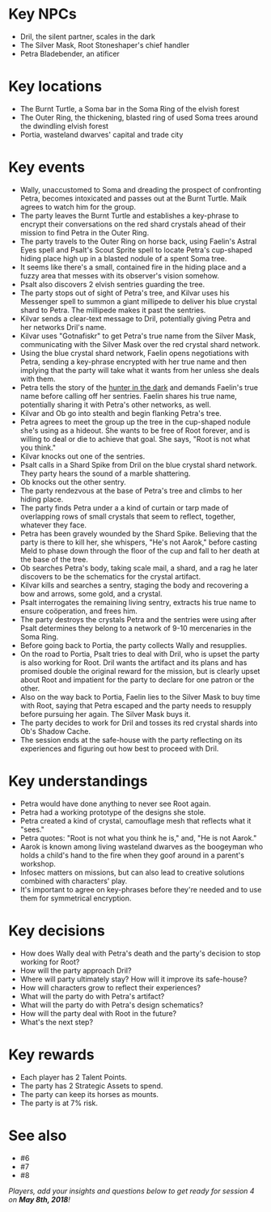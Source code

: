 # Key NPCs

- Dril, the silent partner, scales in the dark
- The Silver Mask, Root Stoneshaper's chief handler
- Petra Bladebender, an atificer

# Key locations

- The Burnt Turtle, a Soma bar in the Soma Ring of the elvish forest
- The Outer Ring, the thickening, blasted ring of used Soma trees around the dwindling elvish forest
- Portia, wasteland dwarves' capital and trade city

# Key events

- Wally, unaccustomed to Soma and dreading the prospect of confronting Petra, becomes intoxicated and passes out at the Burnt Turtle. Maik agrees to watch him for the group.
- The party leaves the Burnt Turtle and establishes a key-phrase to encrypt their conversations on the red shard crystals ahead of their mission to find Petra in the Outer Ring.
- The party travels to the Outer Ring on horse back, using Faelin's Astral Eyes spell and Psalt's Scout Sprite spell to locate Petra's cup-shaped hiding place high up in a blasted nodule of a spent Soma tree.
- It seems like there's a small, contained fire in the hiding place and a fuzzy area that messes with its observer's vision somehow.
- Psalt also discovers 2 elvish sentries guarding the tree.
- The party stops out of sight of Petra's tree, and Kilvar uses his Messenger spell to summon a giant millipede to deliver his blue crystal shard to Petra. The millipede makes it past the sentries.
- Kilvar sends a clear-text message to Dril, potentially giving Petra and her networks Dril's name.
- Kilvar uses "Gotnafiskr" to get Petra's true name from the Silver Mask, communicating with the Silver Mask over the red crystal shard network.
- Using the blue crystal shard network, Faelin opens negotiations with Petra, sending a key-phrase encrypted with her true name and then implying that the party will take what it wants from her unless she deals with them.
- Petra tells the story of the [hunter in the dark](https://www.quora.com/What-is-the-Dark-Forest-Theory-of-the-cosmos-which-is-a-response-to-the-Fermi-Paradox) and demands Faelin's true name before calling off her sentries. Faelin shares his true name, potentially sharing it with Petra's other networks, as well.
- Kilvar and Ob go into stealth and begin flanking Petra's tree.
- Petra agrees to meet the group up the tree in the cup-shaped nodule she's using as a hideout. She wants to be free of Root forever, and is willing to deal or die to achieve that goal. She says, "Root is not what you think."
- Kilvar knocks out one of the sentries.
- Psalt calls in a Shard Spike from Dril on the blue crystal shard network. They party hears the sound of a marble shattering.
- Ob knocks out the other sentry.
- The party rendezvous at the base of Petra's tree and climbs to her hiding place.
- The party finds Petra under a a kind of curtain or tarp made of overlapping rows of small crystals that seem to reflect, together, whatever they face.
- Petra has been gravely wounded by the Shard Spike. Believing that the party is there to kill her, she whispers, "He's not Aarok," before casting Meld to phase down through the floor of the cup and fall to her death at the base of the tree.
- Ob searches Petra's body, taking scale mail, a shard, and a rag he later discovers to be the schematics for the crystal artifact.
- Kilvar kills and searches a sentry, staging the body and recovering a bow and arrows, some gold, and a crystal.
- Psalt interrogates the remaining living sentry, extracts his true name to ensure coöperation, and frees him.
- The party destroys the crystals Petra and the sentries were using after Psalt determines they belong to a network of 9-10 mercenaries in the Soma Ring.
- Before going back to Portia, the party collects Wally and resupplies.
- On the road to Portia, Psalt tries to deal with Dril, who is upset the party is also working for Root. Dril wants the artifact and its plans and has promised double the original reward for the mission, but is clearly upset about Root and impatient for the party to declare for one patron or the other.
- Also on the way back to Portia, Faelin lies to the Silver Mask to buy time with Root, saying that Petra escaped and the party needs to resupply before pursuing her again.  The Silver Mask buys it.
- The party decides to work for Dril and tosses its red crystal shards into Ob's Shadow Cache.
- The session ends at the safe-house with the party reflecting on its experiences and figuring out how best to proceed with Dril.

# Key understandings

- Petra would have done anything to never see Root again.
- Petra had a working prototype of the designs she stole.
- Petra created a kind of crystal, camouflage mesh that reflects what it "sees."
- Petra quotes: "Root is not what you think he is," and, "He is not Aarok."
- Aarok is known among living wasteland dwarves as the boogeyman who holds a child's hand to the fire when they goof around in a parent's workshop.
- Infosec matters on missions, but can also lead to creative solutions combined with characters' play.
- It's important to agree on key-phrases before they're needed and to use them for symmetrical encryption.

# Key decisions

- How does Wally deal with Petra's death and the party's decision to stop working for Root?
- How will the party approach Dril?
- Where will party ultimately stay? How will it improve its safe-house?
- How will characters grow to reflect their experiences?
- What will the party do with Petra's artifact?
- What will the party do with Petra's design schematics?
- How will the party deal with Root in the future?
- What's the next step?

# Key rewards

- Each player has 2 Talent Points.
- The party has 2 Strategic Assets to spend.
- The party can keep its horses as mounts.
- The party is at 7% risk.

# See also

- #6 
- #7 
- #8 

*Players, add your insights and questions below to get ready for session 4 on **May 8th, 2018**!*